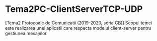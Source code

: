 # Tema2PC-ClientServerTCP-UDP
[Tema2 Protocoale de Comunicatii (2019-2020, seria CB)] Scopul temei este realizarea unei aplicatii care respecta modelul client-server pentru gestiunea mesajelor.
